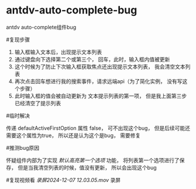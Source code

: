 # antdv-auto-complete-bug

antdv  auto-complete组件bug

#复现步骤

1. 输入框输入文本后，出现提示文本列表
2. 通过键盘向下选择第二个或第三个， 回车，此时，输入框内值被更新
3. 这个时候为了防止下次输入框获取焦点还出现提示文本列表， 我会清空文本列表
4. 再次点击回车想进行我的搜索事件，请求远端api（为了简化实例， 没有写这个步骤）
5. 此时输入框的值会被自动更新为 文本提示列表的第一项， 但是我上面第三步已经清空了提示列表

#临时解决

传递 defaultActiveFirstOption 属性 false， 可不出现这个bug， 但是后续可能还需要这个属性为true， 所以还是认为这个是bug， 需要修复

#推测bug原因

怀疑组件内部为了实现 *默认高亮第一个选项* 功能， 将列表第一个选项进行了保存， 但是当我清空列表的时候，值没有更新， 所以会出现这个bug

#复现视频看  *录屏2024-12-07 12.03.05.mov* 录屏
